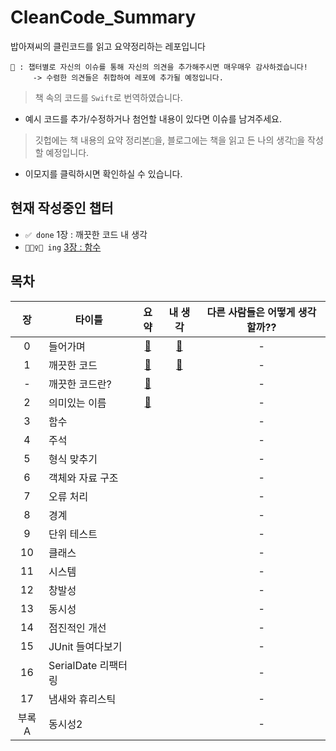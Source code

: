 # CleanCode_Summary
밥아져씨의 클린코드를 읽고 요약정리하는 레포입니다

```
📢 : 챕터별로 자신의 이슈를 통해 자신의 의견을 추가해주시면 매우매우 감사하겠습니다!
     -> 수렴한 의견들은 취합하여 레포에 추가될 예정입니다.
```

> 책 속의 코드를 `Swift`로 번역하였습니다.
- 예시 코드를 추가/수정하거나 첨언할 내용이 있다면 이슈를 남겨주세요.
> 깃헙에는 책 내용의 요약 정리본`🔖`을, 블로그에는 책을 읽고 든 나의 생각`💬`을 작성할 예정입니다.
- 이모지를 클릭하시면 확인하실 수 있습니다.


## 현재 작성중인 챕터
- `✅ done` 1장 : 깨끗한 코드 내 생각
- `🏃🏻‍♀️💨 ing` [3장 : 함수](Summary/clean_code_03.md)

## 목차
|장|타이틀|요약|내 생각|다른 사람들은 어떻게 생각할까??|
|:--:|---|:--:|:--:|:--:|
|0|들어가며           |[🔖](Summary/clean_code_00.md)|[💬](https://nareunhagae.tistory.com/67)|-|
|1|깨끗한 코드        |[🔖](Summary/clean_code_01.md)|[💬](https://nareunhagae.tistory.com/69)|-|
|-|깨끗한 코드란?      |[🔖](Summary/깨끗한코드란.md)||-|
|2|의미있는 이름       |[🔖](Summary/clean_code_02.md)||-|
|3|함수              |||-|
|4|주석              |||-|
|5|형식 맞추기         |||-|
|6|객체와 자료 구조     |||-|
|7|오류 처리          |||-|
|8|경계              |||-|
|9|단위 테스트         |||-|
|10|클래스            |||-|
|11|시스템            |||-|
|12|창발성            |||-|
|13|동시성            |||-|
|14|점진적인 개선       |||-|
|15|JUnit 들여다보기   |||-|
|16|SerialDate 리팩터링|||-|
|17|냄새와 휴리스틱     |||-|
|부록A|동시성2         |||-|
